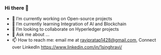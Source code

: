 ### Hi there 👋

- 🔭 I’m currently working on Open-source projects
- 🌱 I’m currently learning Integration of AI and Blockchain
- 👯 I’m looking to collaborate on Hyperledger projects
- 💬 Ask me about ...
- 📫 How to reach me: email me at ravipratap1428@gmail.com, Connect over LinkedIn https://www.linkedin.com/in/1singhravi/


<!--
**singhravipratap/singhravipratap** is a ✨ _special_ ✨ repository because its `README.md` (this file) appears on your GitHub profile.

Here are some ideas to get you started:

- 🔭 I’m currently working on ...
- 🌱 I’m currently learning ...
- 👯 I’m looking to collaborate on ...
- 🤔 I’m looking for help with ...
- 💬 Ask me about ...
- 📫 How to reach me: ...
- 😄 Pronouns: ...
- ⚡ Fun fact: ...
-->
